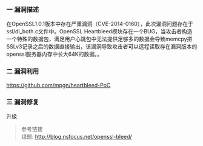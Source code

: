 ### 一 漏洞描述
在OpenSSL1.0.1版本中存在严重漏洞（CVE-2014-0160），此次漏洞问题存在于ssl/dl_both.c文件中。OpenSSL Heartbleed模块存在一个BUG，当攻击者构造一个特殊的数据包，满足用户心跳包中无法提供足够多的数据会导致memcpy把SSLv3记录之后的数据直接输出，该漏洞导致攻击者可以远程读取存在漏洞版本的openssl服务器内存中长大64K的数据。。

### 二 漏洞利用
https://github.com/mpgn/heartbleed-PoC

### 三 漏洞修复
升级

> 参考链接  
> 绿盟: http://blog.nsfocus.net/openssl-bleed/
